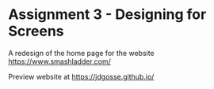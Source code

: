 # Assignment 3 - Designing for Screens

A redesign of the home page for the website https://www.smashladder.com/

Preview website at https://jdgosse.github.io/
